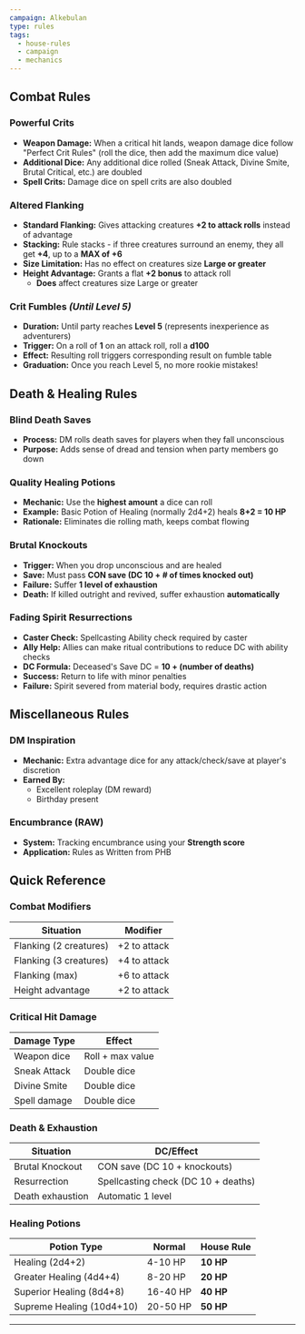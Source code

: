 ```yaml
---
campaign: Alkebulan
type: rules
tags:
  - house-rules
  - campaign
  - mechanics
---
```

## Combat Rules

### Powerful Crits

- **Weapon Damage:** When a critical hit lands, weapon damage dice follow "Perfect Crit Rules" (roll the dice, then add the maximum dice value)
- **Additional Dice:** Any additional dice rolled (Sneak Attack, Divine Smite, Brutal Critical, etc.) are doubled
- **Spell Crits:** Damage dice on spell crits are also doubled

### Altered Flanking

- **Standard Flanking:** Gives attacking creatures **+2 to attack rolls** instead of advantage
- **Stacking:** Rule stacks - if three creatures surround an enemy, they all get **+4**, up to a **MAX of +6**
- **Size Limitation:** Has no effect on creatures size **Large or greater**
- **Height Advantage:** Grants a flat **+2 bonus** to attack roll
    - **Does** affect creatures size Large or greater

### Crit Fumbles _(Until Level 5)_

- **Duration:** Until party reaches **Level 5** (represents inexperience as adventurers)
- **Trigger:** On a roll of **1** on an attack roll, roll a **d100**
- **Effect:** Resulting roll triggers corresponding result on fumble table
- **Graduation:** Once you reach Level 5, no more rookie mistakes!

## Death & Healing Rules

### Blind Death Saves

- **Process:** DM rolls death saves for players when they fall unconscious
- **Purpose:** Adds sense of dread and tension when party members go down

### Quality Healing Potions

- **Mechanic:** Use the **highest amount** a dice can roll
- **Example:** Basic Potion of Healing (normally 2d4+2) heals **8+2 = 10 HP**
- **Rationale:** Eliminates die rolling math, keeps combat flowing

### Brutal Knockouts

- **Trigger:** When you drop unconscious and are healed
- **Save:** Must pass **CON save (DC 10 + # of times knocked out)**
- **Failure:** Suffer **1 level of exhaustion**
- **Death:** If killed outright and revived, suffer exhaustion **automatically**

### Fading Spirit Resurrections

- **Caster Check:** Spellcasting Ability check required by caster
- **Ally Help:** Allies can make ritual contributions to reduce DC with ability checks
- **DC Formula:** Deceased's Save DC = **10 + (number of deaths)**
- **Success:** Return to life with minor penalties
- **Failure:** Spirit severed from material body, requires drastic action

## Miscellaneous Rules

### DM Inspiration

- **Mechanic:** Extra advantage dice for any attack/check/save at player's discretion
- **Earned By:**
    - Excellent roleplay (DM reward)
    - Birthday present

### Encumbrance (RAW)

- **System:** Tracking encumbrance using your **Strength score**
- **Application:** Rules as Written from PHB

## Quick Reference

### Combat Modifiers

|Situation|Modifier|
|---|---|
|Flanking (2 creatures)|+2 to attack|
|Flanking (3 creatures)|+4 to attack|
|Flanking (max)|+6 to attack|
|Height advantage|+2 to attack|

### Critical Hit Damage

|Damage Type|Effect|
|---|---|
|Weapon dice|Roll + max value|
|Sneak Attack|Double dice|
|Divine Smite|Double dice|
|Spell damage|Double dice|

### Death & Exhaustion

|Situation|DC/Effect|
|---|---|
|Brutal Knockout|CON save (DC 10 + knockouts)|
|Resurrection|Spellcasting check (DC 10 + deaths)|
|Death exhaustion|Automatic 1 level|

### Healing Potions

|Potion Type|Normal|House Rule|
|---|---|---|
|Healing (2d4+2)|4-10 HP|**10 HP**|
|Greater Healing (4d4+4)|8-20 HP|**20 HP**|
|Superior Healing (8d4+8)|16-40 HP|**40 HP**|
|Supreme Healing (10d4+10)|20-50 HP|**50 HP**|

---
